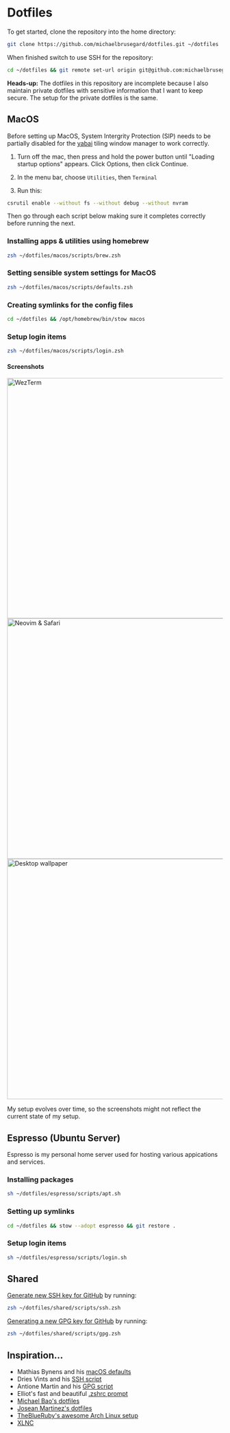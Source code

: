 # Dotfiles

To get started, clone the repository into the home directory:

```zsh
git clone https://github.com/michaelbrusegard/dotfiles.git ~/dotfiles
```

When finished switch to use SSH for the repository:

```zsh
cd ~/dotfiles && git remote set-url origin git@github.com:michaelbrusegard/dotfiles.git
```

**Heads-up:** The dotfiles in this repository are incomplete because I also maintain private dotfiles with sensitive information that I want to keep secure. The setup for the private dotfiles is the same.

## MacOS

Before setting up MacOS, System Intergrity Protection (SIP) needs to be partially disabled for the [yabai](https://github.com/koekeishiya/yabai/wiki/Disabling-System-Integrity-Protection) tiling window manager to work correctly.

1. Turn off the mac, then press and hold the power button until "Loading startup options" appears.
   Click Options, then click Continue.

2. In the menu bar, choose `Utilities`, then `Terminal`

3. Run this:

```zsh
csrutil enable --without fs --without debug --without nvram
```

Then go through each script below making sure it completes correctly before running the next.

### Installing apps & utilities using homebrew

```zsh
zsh ~/dotfiles/macos/scripts/brew.zsh
```

### Setting sensible system settings for MacOS

```zsh
zsh ~/dotfiles/macos/scripts/defaults.zsh
```

### Creating symlinks for the config files

```zsh
cd ~/dotfiles && /opt/homebrew/bin/stow macos
```

### Setup login items

```zsh
zsh ~/dotfiles/macos/scripts/login.zsh
```

#### Screenshots

<img width="560" alt="WezTerm" src="https://github.com/user-attachments/assets/d6c99c89-f4d5-465a-9faa-3756c8105962">

<img width="560" alt="Neovim & Safari" src="https://github.com/user-attachments/assets/1bad8a88-f082-4d7f-9345-6744e1e2cc64">

<img width="560" alt="Desktop wallpaper" src="https://github.com/user-attachments/assets/43a9b48a-b2b5-4a69-8afe-fd166f0f5380">

My setup evolves over time, so the screenshots might not reflect the current state of my setup.

## Espresso (Ubuntu Server)

Espresso is my personal home server used for hosting various appications and services.

### Installing packages

```sh
sh ~/dotfiles/espresso/scripts/apt.sh
```

### Setting up symlinks

```sh
cd ~/dotfiles && stow --adopt espresso && git restore .
```

### Setup login items

```sh
sh ~/dotfiles/espresso/scripts/login.sh
```

## Shared

[Generate new SSH key for GitHub](https://docs.github.com/en/github/authenticating-to-github/generating-a-new-ssh-key-and-adding-it-to-the-ssh-agent) by running:

```zsh
zsh ~/dotfiles/shared/scripts/ssh.zsh
```

[Generating a new GPG key for GitHub](https://docs.github.com/en/authentication/managing-commit-signature-verification/generating-a-new-gpg-key) by running:

```zsh
zsh ~/dotfiles/shared/scripts/gpg.zsh
```

## Inspiration…

- Mathias Bynens and his [macOS defaults](https://github.com/mathiasbynens/dotfiles/blob/main/.macos)
- Dries Vints and his [SSH script](https://github.com/driesvints/dotfiles/blob/main/ssh.sh)
- Antione Martin and his [GPG script](https://github.com/antoinemartin/create-gpg-key/blob/main/create_gpg_key.sh)
- Elliot's fast and beautiful [.zshrc prompt](https://github.com/dreamsofautonomy/zensh/blob/main/.zshrc)
- [Michael Bao's dotfiles](https://github.com/tcmmichaelb139/.dotfiles)
- [Josean Martinez's dotfiles](https://github.com/josean-dev/dev-environment-files)
- [TheBlueRuby's awesome Arch Linux setup](https://github.com/TheBlueRuby/dotfiles-arch)
- [XLNC](https://github.com/naveenkrdy)
